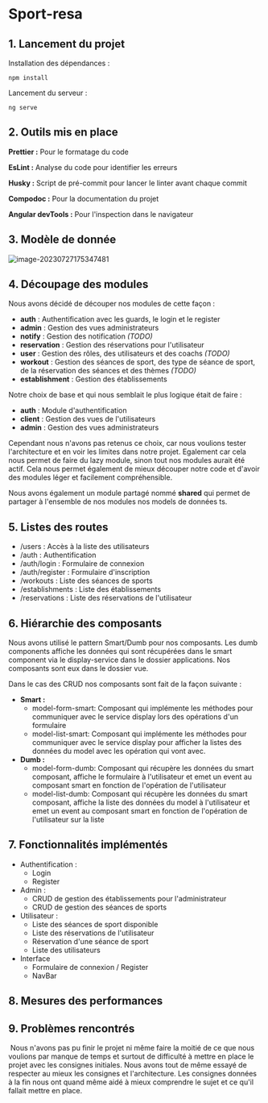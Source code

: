 # Sport-resa

## 1. Lancement du projet

Installation des dépendances :

```
npm install
```

Lancement du serveur :

```
ng serve
```

## 2. Outils mis en place

**Prettier :** Pour le formatage du code

**EsLint :** Analyse du code pour identifier les erreurs

**Husky :** Script de pré-commit pour lancer le linter avant chaque commit

**Compodoc :** Pour la documentation du projet

**Angular devTools :** Pour l'inspection dans le navigateur

## 3. Modèle de donnée

![image-20230727175347481](https://cdn.discordapp.com/attachments/895275132174626828/1134219038587896008/image.png)

## 4. Découpage des modules

Nous avons décidé de découper nos modules de cette façon :

- **auth** : Authentification avec les guards, le login et le register
- **admin** : Gestion des vues administrateurs
- **notify** : Gestion des notification *(TODO)*
- **reservation** : Gestion des réservations pour l'utilisateur
- **user** : Gestion des rôles, des utilisateurs et des coachs *(TODO)*
- **workout** : Gestion des séances de sport, des type de séance de sport, de la réservation des séances et des thèmes *(TODO)*
- **establishment** : Gestion des établissements

Notre choix de base et qui nous semblait le plus logique était de faire :

- **auth** : Module d'authentification
- **client** : Gestion des vues de l'utilisateurs
- **admin** : Gestion des vues administrateurs

Cependant nous n'avons pas retenus ce choix, car nous voulions tester l'architecture et en voir les limites dans notre projet. Egalement car cela nous permet de faire du lazy module, sinon tout nos modules aurait été actif. Cela nous permet également de mieux découper notre code et d'avoir des modules léger et facilement compréhensible.

Nous avons également un module partagé nommé **shared** qui permet de partager à l'ensemble de nos modules nos models de données ts.

## 5. Listes des routes

- /users : Accès à la liste des utilisateurs
- /auth : Authentification
- /auth/login : Formulaire de connexion
- /auth/register : Formulaire d'inscription
- /workouts : Liste des séances de sports
- /establishments : Liste des établissements
- /reservations : Liste des réservations de l'utilisateur

## 6. Hiérarchie des composants

Nous avons utilisé le pattern Smart/Dumb pour nos composants. Les dumb components affiche les données qui sont récupérées dans le smart component via le display-service dans le dossier applications. Nos composants sont eux dans le dossier vue.

Dans le cas des CRUD nos composants sont fait de la façon suivante :

- **Smart :**
  - model-form-smart: Composant qui implémente les méthodes pour communiquer avec le service display lors des opérations d'un formulaire
  - model-list-smart: Composant  qui implémente les méthodes pour communiquer avec le service display pour afficher la listes des données du model avec les opération qui vont avec.
- **Dumb :**
  - model-form-dumb: Composant qui récupère les données du smart composant, affiche le formulaire à l'utilisateur et emet un event au composant smart en fonction de l'opération de l'utilisateur
  - model-list-dumb: Composant qui récupère les données du smart composant, affiche la liste des données du model à l'utilisateur et emet un event au composant smart en fonction de l'opération de l'utilisateur sur la liste

## 7. Fonctionnalités implémentés

- Authentification :
  - Login
  - Register
- Admin :
  - CRUD de gestion des établissements pour l'administrateur
  - CRUD de gestion des séances de sports
- Utilisateur :
  - Liste des séances de sport disponible
  - Liste des réservations de l'utilisateur
  - Réservation d'une séance de sport
  - Liste des utilisateurs
- Interface
  - Formulaire de connexion / Register
  - NavBar

## 8. Mesures des performances

## 9. Problèmes rencontrés

​	Nous n'avons pas pu finir le projet ni même faire la moitié de ce que nous voulions par manque de temps et surtout de difficulté à mettre en place le projet avec les consignes initiales. Nous avons tout de même essayé de respecter au mieux les consignes et l'architecture. Les consignes données à la fin nous ont quand même aidé à mieux comprendre le sujet et ce qu'il fallait mettre en place.
